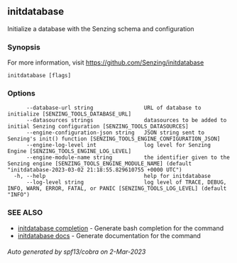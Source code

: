 ## initdatabase

Initialize a database with the Senzing schema and configuration

### Synopsis

For more information, visit <https://github.com/Senzing/initdatabase>

```
initdatabase [flags]
```

### Options

```
      --database-url string                URL of database to initialize [SENZING_TOOLS_DATABASE_URL]
      --datasources strings                datasources to be added to initial Senzing configuration [SENZING_TOOLS_DATASOURCES]
      --engine-configuration-json string   JSON string sent to Senzing's init() function [SENZING_TOOLS_ENGINE_CONFIGURATION_JSON]
      --engine-log-level int               log level for Senzing Engine [SENZING_TOOLS_ENGINE_LOG_LEVEL]
      --engine-module-name string          the identifier given to the Senzing engine [SENZING_TOOLS_ENGINE_MODULE_NAME] (default "initdatabase-2023-03-02 21:18:55.829610755 +0000 UTC")
  -h, --help                               help for initdatabase
      --log-level string                   log level of TRACE, DEBUG, INFO, WARN, ERROR, FATAL, or PANIC [SENZING_TOOLS_LOG_LEVEL] (default "INFO")
```

### SEE ALSO

* [initdatabase completion](initdatabase_completion.md)  - Generate bash completion for the command
* [initdatabase docs](initdatabase_docs.md)  - Generate documentation for the command

###### Auto generated by spf13/cobra on 2-Mar-2023
